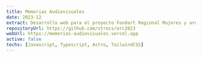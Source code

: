```yaml
---
title: Memorias Audiovisuales
date: 2023-12
extract: Desarrollo web para el proyecto Fondart Regional Mujeres y arquitectura local, presencia femenina en las ciudad de La Serena y Coquimbo (folio 651236), realizado en 2023.
repositoryUrl: https://github.com/strocs/arc2023
webUrl: https://memorias-audiovisuales.vercel.app
active: false
techs: [Javascript, Typescript, Astro, TailwindCSS]
---
```

